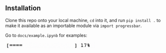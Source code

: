## Installation

Clone this repo onto your local machine, `cd` into
it, and run `pip install .` to make it available
as an importable module via `import progressbar`.

Go to `docs/example.ipynb` for examples:

<img width=288 height=21 src="https://raw.githubusercontent.com/rmorshea/progressbar/master/docs/example.gif">